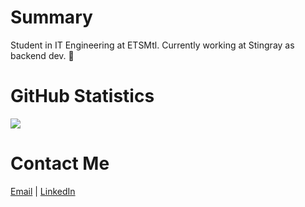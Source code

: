 # Summary
Student in IT Engineering at ETSMtl. Currently working at Stingray as backend dev. 🚀
# GitHub Statistics

<a href="https://github-readme-stats.vercel.app">
  <img align="center" src="https://github-readme-stats.vercel.app/api/top-langs/?username=charlesbourget&langs_count=10&layout=compact" />
</a>
<br/>

# Contact Me
[Email](mailto:charles.bourget.2@ens.etsmtl.ca) | [LinkedIn](https://linkedin.com/in/charles-bourget-7870bab1)
